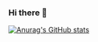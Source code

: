 ### Hi there 👋

[![Anurag's GitHub stats](https://github-readme-stats.vercel.app/api?username=prabath1998)](https://github.com/anuraghazra/github-readme-stats)
